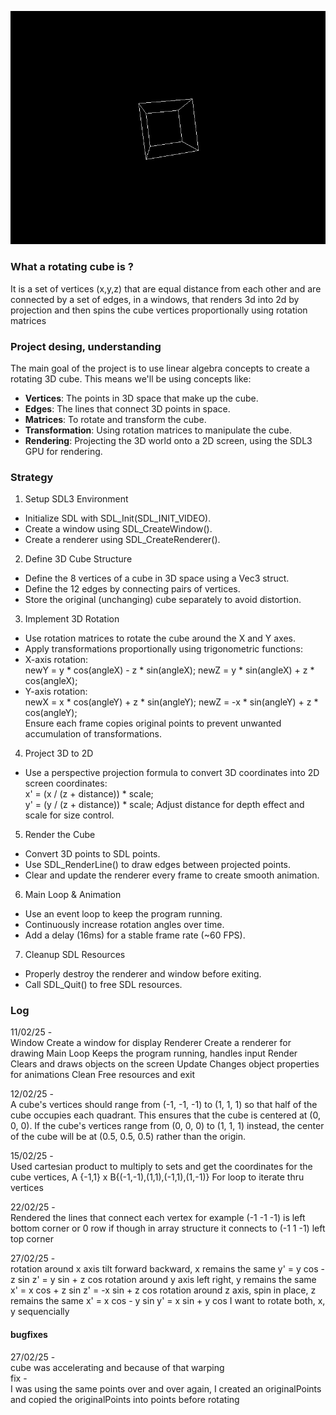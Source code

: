 ![Spinning Cube](spinningcube.gif)

### What a rotating cube is ?
It is a set of vertices (x,y,z) that are equal distance from each other and are connected by a set of edges, in a windows, that renders 3d into 2d by projection and then spins the cube vertices proportionally using rotation matrices

### Project desing, understanding

The main goal of the project is to use linear algebra concepts to create a rotating 3D cube. This means we'll be using concepts like:
- **Vertices**: The points in 3D space that make up the cube.
- **Edges**: The lines that connect 3D points in space.
- **Matrices**: To rotate and transform the cube.
- **Transformation**: Using rotation matrices to manipulate the cube.
- **Rendering**: Projecting the 3D world onto a 2D screen, using the SDL3 GPU for rendering.

### Strategy

1) Setup SDL3 Environment

- Initialize SDL with SDL_Init(SDL_INIT_VIDEO).
- Create a window using SDL_CreateWindow().
- Create a renderer using SDL_CreateRenderer().

2) Define 3D Cube Structure

- Define the 8 vertices of a cube in 3D space using a Vec3 struct.
- Define the 12 edges by connecting pairs of vertices.
- Store the original (unchanging) cube separately to avoid distortion.

3) Implement 3D Rotation
   
- Use rotation matrices to rotate the cube around the X and Y axes.
- Apply transformations proportionally using trigonometric functions:
- X-axis rotation:<br>
newY = y * cos(angleX) - z * sin(angleX);
newZ = y * sin(angleX) + z * cos(angleX);
- Y-axis rotation:<br>
newX = x * cos(angleY) + z * sin(angleY);
newZ = -x * sin(angleY) + z * cos(angleY);<br>
Ensure each frame copies original points to prevent unwanted accumulation of transformations.

4) Project 3D to 2D

- Use a perspective projection formula to convert 3D coordinates into 2D screen coordinates:<br>
x' = (x / (z + distance)) * scale;<br>
y' = (y / (z + distance)) * scale;
Adjust distance for depth effect and scale for size control.

5) Render the Cube

- Convert 3D points to SDL points.
- Use SDL_RenderLine() to draw edges between projected points.
- Clear and update the renderer every frame to create smooth animation.

6) Main Loop & Animation

- Use an event loop to keep the program running.
- Continuously increase rotation angles over time.
- Add a delay (16ms) for a stable frame rate (~60 FPS).

7) Cleanup SDL Resources

- Properly destroy the renderer and window before exiting.
- Call SDL_Quit() to free SDL resources.

### Log

11/02/25 -<br>
Window	Create a window for display
Renderer	Create a renderer for drawing
Main Loop	Keeps the program running, handles input
Render	Clears and draws objects on the screen
Update	Changes object properties for animations
Clean	Free resources and exit

12/02/25 - <br>
A cube's vertices should range from (-1, -1, -1) to (1, 1, 1) so that half of the cube occupies each quadrant. This ensures that the cube is centered at (0, 0, 0).
If the cube's vertices range from (0, 0, 0) to (1, 1, 1) instead, the center of the cube will be at (0.5, 0.5, 0.5) rather than the origin.

15/02/25 - <br>
Used cartesian product to multiply to sets and get the coordinates for the cube vertices, A {-1,1} x B{(-1,-1),(1,1),(-1,1),(1,-1)}
For loop to iterate thru vertices 

22/02/25 -<br>
Rendered the lines that connect each vertex
for example (-1 -1 -1) is left bottom corner or 0 row if though in array structure it connects to (-1 1 -1) left top corner

27/02/25 - <br>
rotation around x axis tilt forward backward, x remains the same
y' = y cos - z sin
z' = y sin  + z cos
rotation around y axis left right, y remains the same 
x' = x cos + z sin
z' = -x sin + z cos 
rotation around z axis, spin in place, z remains the same
x' = x cos - y sin
y' = x sin + y cos 
I want to rotate both, x, y sequencially 

#### bugfixes
27/02/25 - <br>
cube was accelerating and because of that warping<br>
fix - <br>
I was using the same points over and over again, I created an originalPoints and copied the originalPoints into points before rotating 

